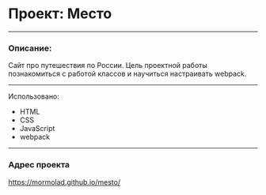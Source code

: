 # Проект: Место
---
### Описание:
Сайт про путешествия по России. Цель проектной работы познакомиться с работой классов и научиться настраивать webpack.

---
Использовано:

- HTML
- CSS
- JavaScript
- webpack
---

### Адрес проекта

https://mormolad.github.io/mesto/
